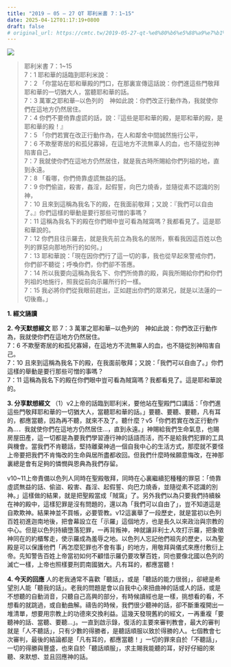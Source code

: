 ```yaml
---
title: "2019 – 05 – 27 QT 耶利米書 7：1~15"
date: 2025-04-12T01:17:19+0800
draft: false
# original_url: https://cmtc.tw/2019-05-27-qt-%e8%80%b6%e5%88%a9%e7%b1%b3%e6%9b%b8-7%ef%bc%9a115
---
```


![](/images/qt.jpg)
> 耶利米書 7：1\~15  
> 7：1 耶和華的話臨到耶利米說：  
> 7：2 「你當站在耶和華殿的門口，在那裏宣傳這話說：你們進這些門敬拜耶和華的一切猶大人，當聽耶和華的話。  
> 7：3 萬軍之耶和華─以色列的　神如此說：你們改正行動作為，我就使你們在這地方仍然居住。  
> 7：4 你們不要倚靠虛謊的話，說：『這些是耶和華的殿，是耶和華的殿，是耶和華的殿！』  
> 7：5 「你們若實在改正行動作為，在人和鄰舍中間誠然施行公平，  
> 7：6 不欺壓寄居的和孤兒寡婦，在這地方不流無辜人的血，也不隨從別神陷害自己，  
> 7：7 我就使你們在這地方仍然居住，就是我古時所賜給你們列祖的地，直到永遠。  
> 7：8 「看哪，你們倚靠虛謊無益的話。  
> 7：9 你們偷盜，殺害，姦淫，起假誓，向巴力燒香，並隨從素不認識的別神，  
> 7：10 且來到這稱為我名下的殿，在我面前敬拜；又說：『我們可以自由了。』你們這樣的舉動是要行那些可憎的事嗎？  
> 7：11 這稱為我名下的殿在你們眼中豈可看為賊窩嗎？我都看見了。這是耶和華說的。  
> 7：12 你們且往示羅去，就是我先前立為我名的居所，察看我因這百姓以色列的罪惡向那地所行的如何。」  
> 7：13 耶和華說：「現在因你們行了這一切的事，我也從早起來警戒你們，你們卻不聽從；呼喚你們，你們卻不答應。  
> 7：14 所以我要向這稱為我名下、你們所倚靠的殿，與我所賜給你們和你們列祖的地施行，照我從前向示羅所行的一樣。  
> 7：15 我必將你們從我眼前趕出，正如趕出你們的眾弟兄，就是以法蓮的一切後裔。」

**1. 經文誦讀**

**2.  今天默想經文**
耶 7：3 萬軍之耶和華─以色列的　神如此說：你們改正行動作為，我就使你們在這地方仍然居住。  
7：6 不欺壓寄居的和孤兒寡婦，在這地方不流無辜人的血，也不隨從別神陷害自己。  
7：10 且來到這稱為我名下的殿，在我面前敬拜；又說：「我們可以自由了。」你們這樣的舉動是要行那些可憎的事嗎？  
7：11 這稱為我名下的殿在你們眼中豈可看為賊窩嗎？我都看見了。這是耶和華說的。

**3. 分享默想經文**
（1）v2上帝的話臨到耶利米，要他站在聖殿門口講話：「你們進這些門敬拜耶和華的一切猶大人，當聽耶和華的話。」要聽、要聽、要聽，凡有耳的，都應當聽，因為再不聽，就來不及了。聽什麼？v5「你們若實在改正行動作為…．我就使你們在這地方仍然居住…，直到永遠。」神賜給我們生命氣息，也賜房屋田產，這一切都是為要我們學習遵行神的話語而活，而不是給我們犯罪的工具與機會。當我們不肯聽話，堅持離棄神過一個自我中心的生活方式，那麼就不要怪上帝要把我們不肯悔改的生命與居所盡都收回。但我們什麼時候願意悔改，在神那裏總是會有足夠的憐憫與恩典為我們存留。

v10\~11上帝責備以色列人同時在聖殿敬拜，同時在心裏繼續犯種種的罪惡：「倚靠虛謊無益的話、偷盜、殺害、姦淫、起假誓、向巴力燒香，並隨從素不認識的別神。」這樣做的結果，就是把聖殿當成「賊窩」了。另外我們以為只要我們持續躲在神的殿中，這樣犯罪是沒有問題的，還以為「我們可以自由了」，豈不知道這是自欺欺神。結果神並不買帳，必要管教。v12這裏舉了一段歷史，就是當初以色列百姓初進迦南地後，把會幕設立在「示羅」這個地方，也是長久以來政治與宗教的中心。但是以色列持續墮落犯罪，一再背叛神，神就讓非利士人攻打示羅，把象徵神同在的約櫃奪走，使示羅成為羞辱之地。以色列人忘記他們祖先的歷史，以為聖殿是可以保護他們「再怎麼犯罪也不會有事」的地方，用敬拜與儀式來應付敷衍上帝。先知警告百姓上帝當初如何不顧惜示羅仍要攻擊百姓，同也要像北國以色列的滅亡一樣，上帝也照樣要刑罰南國猶大。凡有耳的，都應當聽！

**4. 今天的回應**
人的老我通常不喜歡「聽話」，或是「聽話的能力很弱」，卻總是希望別人能「聽我的話」。老我的問題是會以自我中心來扭曲神的話或人的話，或是不想聽的自動消音，只聽自己高興的部分，有時候讀經也是一樣，挑想看的看，不想看的就跳過，或自動曲解。禱告的時候，我們很少聽神的話，卻不斷重複開出一堆清單，想要用宗教上的功德來交換利益。這幾天發現舊約的經文，一再重複「要聽神的話、當聽、要聽…」。一直到啟示錄，復活的主要來審判教會，最大的審判就是「人不聽話」，只有少數的得勝者，是聽話順服以致於得勝的人。七個教會七次審判，最後的結論都是「凡有耳的，都應當聽！」一切的罪來自於「不聽話」，一切的得勝與豐盛，也來自於「聽話順服」，求主賜我能聽的耳，好好仔細的來聽、來默想、並且回應神的話。
